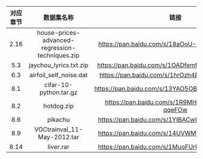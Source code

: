 | 对应章节 | 数据集名称 |  链接 |  提取码 |
|:--:|:--:|:--:|:--:|
| 2.16 | house-prices-advanced-regression-techniques.zip | https://pan.baidu.com/s/18aOoU-Df9GBETsiVX_9QiA | 4qoz |
| 5.3 | jaychou_lyrics.txt.zip | https://pan.baidu.com/s/1OADfemf76LsUJMg5_wrutw | lkg5 |
| 6.3 | airfoil_self_noise.dat | https://pan.baidu.com/s/1hrOzh4BUnV3ssKqlBjPCTA | nxgi |
| 8.1 | cifar-10-python.tar.gz | https://pan.baidu.com/s/13YAO5OBVb3LvJhKUm5VX0Q | lujt |
| 8.2 | hotdog.zip | https://pan.baidu.com/s/1R9MHWUnKVOYDxzg-qqeFOw | gn7l |
| 8.6 | pikachu | https://pan.baidu.com/s/1YIBACwItNkK0RL2y6w8yFA | jlpa |
| 8.9 | VOCtrainval_11-May-2012.tar | https://pan.baidu.com/s/14UVWMjrXG6_bdIFM0jlXbQ | zil5 |
| 8.14 | liver.rar | https://pan.baidu.com/s/1MuoFUrUj8fOzzJZ7Edzx1w | f3z1 |
